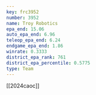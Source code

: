 ```yaml
---
key: frc3952
number: 3952
name: Troy Robotics
epa_end: 15.06
auto_epa_end: 6.96
teleop_epa_end: 6.24
endgame_epa_end: 1.86
winrate: 0.3333
district_epa_rank: 761
district_epa_percentile: 0.5775
type: Team
---
```

[[2024caoc]]
